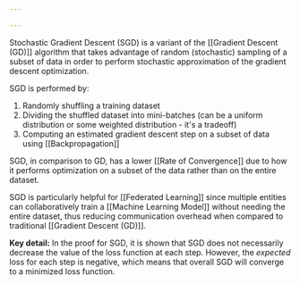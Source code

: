 ```yaml
---

---
```

Stochastic Gradient Descent (SGD) is a variant of the [[Gradient Descent (GD)]] algorithm that takes advantage of random (stochastic) sampling of a subset of data in order to perform stochastic approximation of the gradient descent optimization. 

SGD is performed by:
1. Randomly shuffling a training dataset
2. Dividing the shuffled dataset into mini-batches (can be a uniform distribution or some weighted distribution - it's a tradeoff)
4. Computing an estimated gradient descent step on a subset of data using [[Backpropagation]]

SGD, in comparison to GD, has a lower [[Rate of Convergence]]  due to how it performs optimization on a subset of the data rather than on the entire dataset. 

SGD is particularly helpful for [[Federated Learning]] since multiple entities can collaboratively train a [[Machine Learning Model]] without needing the entire dataset, thus reducing communication overhead when compared to traditional [[Gradient Descent (GD)]]. 

**Key detail:** In the proof for SGD, it is shown that SGD does not necessarily decrease the value of the loss function at each step. However, the *expected* loss for each step is negative, which means that overall SGD will converge to a minimized loss function. 
